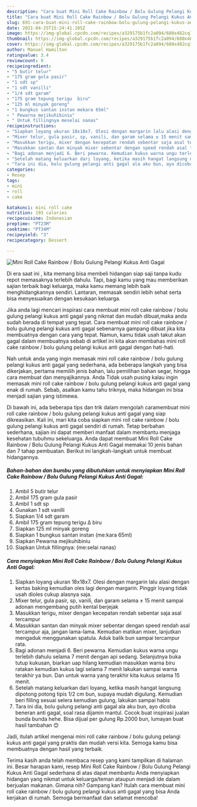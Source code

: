 ```yaml
---
description: "Cara buat Mini Roll Cake Rainbow / Bolu Gulung Pelangi Kukus Anti Gagal yang lezat dan Mudah Dibuat"
title: "Cara buat Mini Roll Cake Rainbow / Bolu Gulung Pelangi Kukus Anti Gagal yang lezat dan Mudah Dibuat"
slug: 691-cara-buat-mini-roll-cake-rainbow-bolu-gulung-pelangi-kukus-anti-gagal-yang-lezat-dan-mudah-dibuat
date: 2021-04-25T15:24:41.105Z
image: https://img-global.cpcdn.com/recipes/a329175b1fc2a094/680x482cq70/mini-roll-cake-rainbow-bolu-gulung-pelangi-kukus-anti-gagal-foto-resep-utama.jpg
thumbnail: https://img-global.cpcdn.com/recipes/a329175b1fc2a094/680x482cq70/mini-roll-cake-rainbow-bolu-gulung-pelangi-kukus-anti-gagal-foto-resep-utama.jpg
cover: https://img-global.cpcdn.com/recipes/a329175b1fc2a094/680x482cq70/mini-roll-cake-rainbow-bolu-gulung-pelangi-kukus-anti-gagal-foto-resep-utama.jpg
author: Manuel Hamilton
ratingvalue: 3.4
reviewcount: 9
recipeingredient:
- "5 butir telur"
- "175 gram gula pasir"
- "1 sdt sp"
- "1 sdt vanilli"
- "1/4 sdt garam"
- "175 gram tepung terigu  biru"
- "125 ml minyak goreng"
- "1 bungkus santan instan mekara 65ml"
- " Pewarna mejikuhibiniu"
- " Untuk fillingnya meselai nanas"
recipeinstructions:
- "Siapkan loyang ukuran 18x18x7. Olesi dengan margarin lalu alasi dengan kertas baking kemudian oles lagi dengan margarin. Pinggir loyang tidak usah dioles cukup alasnya saja."
- "Mixer telur, gula pasir, sp, vanili, dan garam selama ± 15 menit sampai adonan mengembang putih kental berjejak"
- "Masukkan terigu, mixer dengan kecepatan rendah sebentar saja asal tercampur"
- "Masukkan santan dan minyak mixer sebentar dengan speed rendah asal tercampur aja, jangan lama-lama. Kemudian matikan mixer, lanjutkan mengaduk menggunakan spatula. Aduk balik bun sampai tercampur rata."
- "Bagi adonan menjadi 6. Beri pewarna. Kemudian kukus warna ungu terlebih dahulu selama 7 menit dengan api sedang. Selanjutnya buka tutup kukusan, biarkan uap hilang kemudian masukkan warna biru ratakan kemudian kukus lagi selama 7 menit lakukan sampai warna terakhir ya bun. Dan untuk warna yang terakhir kita kukus selama 15 menit."
- "Setelah matang keluarkan dari loyang, ketika masih hangat langsung dipotong potong tipis 1/2 cm bun, supaya mudah digulung. Kemudian beri filling sesuai selera kemudian gulung, lakukan sampai habis"
- "Tara ini dia, bolu gulung pelangi anti gagal ala aku bun, ayo dicoba beneran anti gagal, soal rasa dijamin mantul. Cocok buat inspirasi jualan bunda bunda hehe. Bisa dijual per gulung Rp.2000 bun, lumayan buat hasil tambahan 😊"
categories:
- Resep
tags:
- mini
- roll
- cake

katakunci: mini roll cake 
nutrition: 193 calories
recipecuisine: Indonesian
preptime: "PT23M"
cooktime: "PT34M"
recipeyield: "3"
recipecategory: Dessert

---
```



![Mini Roll Cake Rainbow / Bolu Gulung Pelangi Kukus Anti Gagal](https://img-global.cpcdn.com/recipes/a329175b1fc2a094/680x482cq70/mini-roll-cake-rainbow-bolu-gulung-pelangi-kukus-anti-gagal-foto-resep-utama.jpg)

Di era  saat ini , kita memang bisa membeli hidangan siap saji tanpa kudu repot memasaknya terlebih dahulu. Tapi, bagi kamu yang mau memberikan sajian terbaik bagi keluarga, maka kamu memang lebih baik menghidangkannya sendiri. Lantaran, memasak sendiri lebih sehat serta bisa menyesuaikan dengan kesukaan keluarga.

Jika anda lagi mencari inspirasi cara membuat mini roll cake rainbow / bolu gulung pelangi kukus anti gagal yang nikmat dan mudah dibuat,maka anda sudah berada di tempat yang tepat. Cara membuat mini roll cake rainbow / bolu gulung pelangi kukus anti gagal  sebenarnya gampang dibuat jika kita membuatnya dengan cara yang tepat. Namun, kamu tidak usah takut akan gagal dalam membuatnya 
sebab di artikel ini kita akan membahas mini roll cake rainbow / bolu gulung pelangi kukus anti gagal dengan hati-hati.  



Nah untuk anda yang ingin memasak mini roll cake rainbow / bolu gulung pelangi kukus anti gagal yang sederhana, ada beberapa langkah yang bisa dikerjakan, pertama memilih jenis bahan, lalu pemilihan bahan segar, hingga cara membuat dan menyajikannya. Anda Tidak usah pusing kalau ingin memasak mini roll cake rainbow / bolu gulung pelangi kukus anti gagal yang enak di rumah. Sebab, asalkan kamu  tahu triknya, maka hidangan ini bisa menjadi sajian yang istimewa.

Di bawah ini, ada beberapa tips dan trik dalam mengolah caramembuat mini roll cake rainbow / bolu gulung pelangi kukus anti gagal yang siap dikreasikan. Kali ini, mari kita coba siapkan mini roll cake rainbow / bolu gulung pelangi kukus anti gagal sendiri di rumah. Tetap berbahan sederhana, sajian ini dapat memberi manfaat dalam membantu menjaga kesehatan tubuhmu sekeluarga. Anda dapat membuat Mini Roll Cake Rainbow / Bolu Gulung Pelangi Kukus Anti Gagal memakai 10 jenis bahan dan 7 tahap pembuatan. Berikut ini langkah-langkah untuk membuat hidangannya.

<!--inarticleads1-->

##### Bahan-bahan dan bumbu yang dibutuhkan untuk menyiapkan Mini Roll Cake Rainbow / Bolu Gulung Pelangi Kukus Anti Gagal:

1. Ambil 5 butir telur
1. Ambil 175 gram gula pasir
1. Ambil 1 sdt sp
1. Gunakan 1 sdt vanilli
1. Siapkan 1/4 sdt garam
1. Ambil 175 gram tepung terigu Δ biru
1. Siapkan 125 ml minyak goreng
1. Siapkan 1 bungkus santan instan (me:kara 65ml)
1. Siapkan  Pewarna mejikuhibiniu
1. Siapkan  Untuk fillingnya: (me:selai nanas)




<!--inarticleads2-->

##### Cara menyiapkan Mini Roll Cake Rainbow / Bolu Gulung Pelangi Kukus Anti Gagal:

1. Siapkan loyang ukuran 18x18x7. Olesi dengan margarin lalu alasi dengan kertas baking kemudian oles lagi dengan margarin. Pinggir loyang tidak usah dioles cukup alasnya saja.
1. Mixer telur, gula pasir, sp, vanili, dan garam selama ± 15 menit sampai adonan mengembang putih kental berjejak
1. Masukkan terigu, mixer dengan kecepatan rendah sebentar saja asal tercampur
1. Masukkan santan dan minyak mixer sebentar dengan speed rendah asal tercampur aja, jangan lama-lama. Kemudian matikan mixer, lanjutkan mengaduk menggunakan spatula. Aduk balik bun sampai tercampur rata.
1. Bagi adonan menjadi 6. Beri pewarna. Kemudian kukus warna ungu terlebih dahulu selama 7 menit dengan api sedang. Selanjutnya buka tutup kukusan, biarkan uap hilang kemudian masukkan warna biru ratakan kemudian kukus lagi selama 7 menit lakukan sampai warna terakhir ya bun. Dan untuk warna yang terakhir kita kukus selama 15 menit.
1. Setelah matang keluarkan dari loyang, ketika masih hangat langsung dipotong potong tipis 1/2 cm bun, supaya mudah digulung. Kemudian beri filling sesuai selera kemudian gulung, lakukan sampai habis
1. Tara ini dia, bolu gulung pelangi anti gagal ala aku bun, ayo dicoba beneran anti gagal, soal rasa dijamin mantul. Cocok buat inspirasi jualan bunda bunda hehe. Bisa dijual per gulung Rp.2000 bun, lumayan buat hasil tambahan 😊




Jadi, itulah artikel mengenai  mini roll cake rainbow / bolu gulung pelangi kukus anti gagal  yang praktis dan mudah versi kita. Semoga kamu bisa membuatnya dengan hasil yang terbaik. 

Terima kasih anda telah membaca resep yang kami tampilkan di halaman ini. Besar harapan kami, resep  Mini Roll Cake Rainbow / Bolu Gulung Pelangi Kukus Anti Gagal sederhana di atas dapat membantu Anda menyiapkan hidangan yang nikmat untuk keluarga/teman ataupun menjadi ide dalam berjualan makanan. Gimana nih? Gampang kan? Itulah cara membuat mini roll cake rainbow / bolu gulung pelangi kukus anti gagal yang bisa Anda kerjakan di rumah. Semoga bermanfaat dan selamat mencoba!

